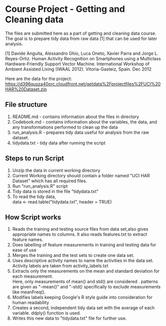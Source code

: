 # Course Project - Getting and Cleaning data
The files are submitted here as a part of getting and cleaning data course. 
The goal is to prepare tidy data from raw data [1] that can be used for later analysis.

[1] Davide Anguita, Alessandro Ghio, Luca Oneto, Xavier Parra and Jorge L. Reyes-Ortiz. Human Activity Recognition on Smartphones using a Multiclass Hardware-Friendly Support Vector Machine. International Workshop of Ambient Assisted Living (IWAAL 2012). Vitoria-Gasteiz, Spain. Dec 2012

Here are the data for the project:                                          
https://d396qusza40orc.cloudfront.net/getdata%2Fprojectfiles%2FUCI%20HAR%20Dataset.zip 

## File structure
1. README.md - contains information about the files in directory
2. Codebook.md - contains information about the variables, the data, and any transformations performed to clean up the data
3. run_analysis.R - prepares tidy data useful for analysis from the raw dataset.
4. tidydata.txt - tidy data after running the script

## Steps to run Script
1. Unzip the data in current working directory
2. Current Working directory should contain a folder named "UCI HAR Dataset" which has all required files.
3. Run "run_analysis.R" script
4. Tidy data is stored in the file "tidydata.txt"
5. To read the tidy data,                                       
data <- read.table("tidydata.txt", header = TRUE)

## How Script works
1. Reads the training and testing source files from data set,also gives appropriate names to columns.
    It also reads features.txt to extract feature names.
2. Does labelling of feature measurements in training and testing data for ease of use
3. Merges the training and the test sets to create one data set.
4. Uses descriptive activity names to name the activities in the data set.
    Activity labels are taken from activity_labels.txt
5. Extracts only the measurements on the mean and standard deviation for each measurement.                        
    Here, only measurements of mean() and std() are considered . patterns are given as "-mean()" and "-std()            specifically to exclude measurements like meanFreq().
6. Modifies labels keeping Google's R style guide into consideration for human readability
7. Creates a second, independent tidy data set with the average of each variable. ddply() function is used.
8. Writes this new data to "tidydata.txt" file for further use.
